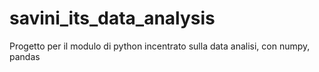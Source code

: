 # savini_its_data_analysis
Progetto per il modulo di python incentrato sulla data analisi, con numpy, pandas
